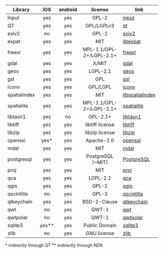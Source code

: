 | Library      |  iOS   |  android | license                   | link                                                      |
|--------------|:------:|:--------:|:-------------------------:|-----------------------------------------------------------|
| Input        | yes    |    yes   |  GPL-2                    | [input](https://github.com/lutraconsulting/input)         |
| QT           | yes    |    yes   |  GPL/LGPLv3               | [qt](https://www.qt.io/licensing/)                        | 
| exiv2        | no     |    yes   |  GPL-2                    | [exiv2](https://github.com/Exiv2/exiv2)                   |
| expat        | yes    |    yes   |  MIT                      | [libexpat](https://github.com/libexpat/libexpat)          |
| freexl       | yes    |    yes   |  MPL-1.1/GPL-2+/LGPL-2.1+ | [freexl](https://www.gaia-gis.it/fossil/freexl)           |
| gdal         | yes    |    yes   |  X/MIT                    | [gdal](https://github.com/OSGeo/gdal)                     |
| geos         | yes    |    yes   |  LGPL-2.1                 | [geos](https://github.com/libgeos/geos)                   |
| gsl          | yes    |    yes   |  GPL                      | [gsl](https://www.gnu.org/software/gsl/)                  |
| iconv        | yes    |    yes   |  GPL/LGPL                 | [iconv](https://www.gnu.org/software/libiconv/)           |
| spatialindex | yes    |    yes   |  MIT                      | [libspatialindex](https://libspatialindex.org)            |
| spatialite   | yes    |    yes   |  MPL-1.1/GPL-2+/LGPL-2.1+ | [spatialite](https://www.gaia-gis.it/fossil/libspatialite)|
| libtasn1     | yes    |    no    |  GPL-2.1+                 | [libtasn1](https://www.gnu.org/software/libtasn1/)        |
| libtiff      | yes    |    yes   |  libtiff license          | [libtiff](http://libtiff.org)                             |
| libzip       | yes    |    yes   |  libzip license           | [libzip](https://libzip.org)                              |
| openssl      | yes\*  |    yes   |  Apache-2.0               | [openssl](https://www.openssl.org)                        |
| mdal         | yes    |    yes   |  MIT                      | [mdal](https://github.com/lutraconsulting/MDAL)           |
| postgresql   | yes    |    yes   |  PostgreSQL (~MIT)        | [PostgreSQL](https://www.postgresql.org/about/licence/)   |
| proj         | yes    |    yes   |  MIT                      | [proj](https://github.com/OSGeo/proj)                     |
| qca          | yes    |    yes   |  LGPL-2.1                 | [qca](https://github.com/KDE/qca)                         |
| qgis         | yes    |    yes   |  GPL-2                    | [qgis](https://github.com/qgis/QGIS)                      |
| qscintilla   | no     |    yes   |  GPL-3                    | [qscintilla](https://www.riverbankcomputing.com/software/qscintilla/license)|
| qtkeychain   | yes    |    yes   |  BSD-2-Clause             | [qtkeychain](https://github.com/frankosterfeld/qtkeychain)|
| qwt          | no     |    yes   |  QWT-1                    | [qwt](https://qwt.sourceforge.io/index.html#license)      |
| qwtpolar     | no     |    yes   |  QWT-1                    | [qwtpolar](https://qwtpolar.sourceforge.io)               |
| sqlite3      | yes\** |    yes   |  Public Domain            | [sqlite3](https://sqlite.org/index.html)                  |
| zlib         | no     |    yes   |  GNU license              | [zlib](https://www.zlib.net)                              |

\* indirectly through QT
\** indirectly through NDK